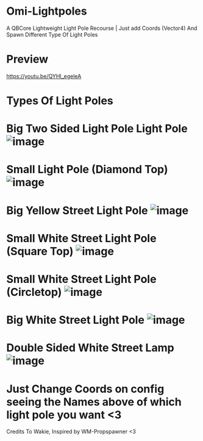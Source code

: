 # Omi-Lightpoles
A QBCore Lightweight Light Pole Recourse | Just add Coords (Vector4) And Spawn Different Type Of Light Poles

# Preview
https://youtu.be/QYHI_egeleA

# Types Of Light Poles

# Big Two Sided Light Pole Light Pole ![image](https://user-images.githubusercontent.com/69292814/168525414-c71450a7-b85f-4cf7-939e-88ea73370196.png)



# Small Light Pole (Diamond Top)   ![image](https://user-images.githubusercontent.com/69292814/168525470-35a7d3b7-5760-415a-9f22-24126d68d396.png)


# Big Yellow Street Light Pole   ![image](https://user-images.githubusercontent.com/69292814/168525509-020e997c-5f0b-4a94-9e17-c0aff7059cd9.png)

# Small White Street Light Pole (Square Top) ![image](https://user-images.githubusercontent.com/69292814/168525543-7ae6d115-87c3-4651-b692-324db05dd689.png)

#  Small White Street Light Pole (Circletop) ![image](https://user-images.githubusercontent.com/69292814/168525588-dac2168b-4e3a-44e7-bb18-ed44d163b9d3.png)

# Big White Street Light Pole ![image](https://user-images.githubusercontent.com/69292814/168525627-abd0999f-b842-4d97-9b32-c2eb696d2edb.png)

# Double Sided White Street Lamp ![image](https://user-images.githubusercontent.com/69292814/168525670-43adadde-8a0a-4573-970f-0208df4649a3.png)

# Just Change Coords on config seeing the Names above of which light pole you want <3

Credits To Wakie, Inspired by WM-Propspawner <3
